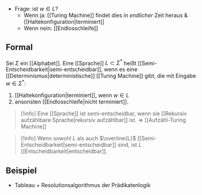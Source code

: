 
- Frage: ist $w \in L$?
	- Wenn ja: [[Turing Machine]] findet dies in _endlicher_ Zeit heraus & [[Haltekonfiguration|terminiert]]
	- Wenn nein: [[Endlosschleife]]

## Formal
Sei $\Sigma$ ein [[Alphabet]]. Eine [[Sprache]] $L \subset \Sigma^{*}$ heißt [[Semi-Entscheidbarkeit|semi-entscheidbar]], wenn es eine [[Determinismus|deterministische]] [[Turing Machine]] gibt, die mit Eingabe $w \in \Sigma^{*}$:
1. [[Haltekonfiguration|terminiert]], wenn $w \in L$
2. ansonsten [[Endlosschleife|nicht terminiert]].


> [!info] Eine [[Sprache]] ist semi-entscheidbar, wenn sie [[Rekursiv aufzählbare Sprache|rekursiv aufzählbar]] ist. =>  [[Aufzähl-Turing Machine]] 

> [!info] Wenn sowohl $L$ als auch $\overline{L}$ [[Semi-Entscheidbarkeit|semi-entscheidbar]] sind, ist $L$ [[Entscheidbarkeit|entscheidbar]].



## Beispiel
- Tableau + Resolutionsalgorithmus der Prädikatenlogik